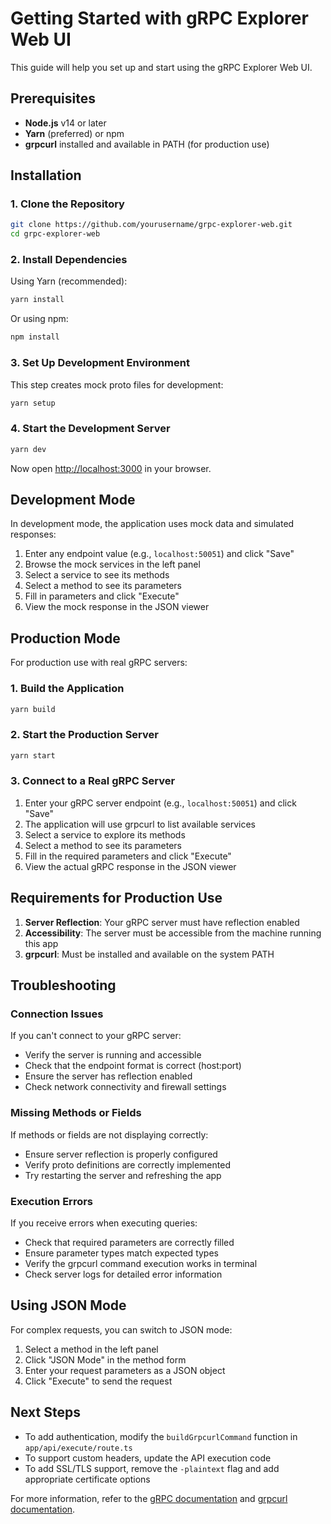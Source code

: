 # Getting Started with gRPC Explorer Web UI

This guide will help you set up and start using the gRPC Explorer Web UI.

## Prerequisites

- **Node.js** v14 or later
- **Yarn** (preferred) or npm
- **grpcurl** installed and available in PATH (for production use)

## Installation

### 1. Clone the Repository

```bash
git clone https://github.com/yourusername/grpc-explorer-web.git
cd grpc-explorer-web
```

### 2. Install Dependencies

Using Yarn (recommended):
```bash
yarn install
```

Or using npm:
```bash
npm install
```

### 3. Set Up Development Environment

This step creates mock proto files for development:
```bash
yarn setup
```

### 4. Start the Development Server

```bash
yarn dev
```

Now open [http://localhost:3000](http://localhost:3000) in your browser.

## Development Mode

In development mode, the application uses mock data and simulated responses:

1. Enter any endpoint value (e.g., `localhost:50051`) and click "Save"
2. Browse the mock services in the left panel
3. Select a service to see its methods
4. Select a method to see its parameters
5. Fill in parameters and click "Execute"
6. View the mock response in the JSON viewer

## Production Mode

For production use with real gRPC servers:

### 1. Build the Application

```bash
yarn build
```

### 2. Start the Production Server

```bash
yarn start
```

### 3. Connect to a Real gRPC Server

1. Enter your gRPC server endpoint (e.g., `localhost:50051`) and click "Save"
2. The application will use grpcurl to list available services
3. Select a service to explore its methods
4. Select a method to see its parameters
5. Fill in the required parameters and click "Execute"
6. View the actual gRPC response in the JSON viewer

## Requirements for Production Use

1. **Server Reflection**: Your gRPC server must have reflection enabled
2. **Accessibility**: The server must be accessible from the machine running this app
3. **grpcurl**: Must be installed and available on the system PATH

## Troubleshooting

### Connection Issues

If you can't connect to your gRPC server:
- Verify the server is running and accessible
- Check that the endpoint format is correct (host:port)
- Ensure the server has reflection enabled
- Check network connectivity and firewall settings

### Missing Methods or Fields

If methods or fields are not displaying correctly:
- Ensure server reflection is properly configured
- Verify proto definitions are correctly implemented
- Try restarting the server and refreshing the app

### Execution Errors

If you receive errors when executing queries:
- Check that required parameters are correctly filled
- Ensure parameter types match expected types
- Verify the grpcurl command execution works in terminal
- Check server logs for detailed error information

## Using JSON Mode

For complex requests, you can switch to JSON mode:

1. Select a method in the left panel
2. Click "JSON Mode" in the method form
3. Enter your request parameters as a JSON object
4. Click "Execute" to send the request

## Next Steps

- To add authentication, modify the `buildGrpcurlCommand` function in `app/api/execute/route.ts`
- To support custom headers, update the API execution code
- To add SSL/TLS support, remove the `-plaintext` flag and add appropriate certificate options

For more information, refer to the [gRPC documentation](https://grpc.io/docs/) and [grpcurl documentation](https://github.com/fullstorydev/grpcurl).